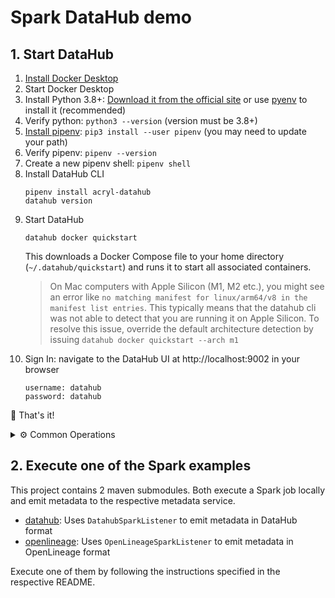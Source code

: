 # Spark DataHub demo

## 1. Start DataHub

1. [Install Docker Desktop](https://www.docker.com/products/docker-desktop/)
2. Start Docker Desktop
3. Install Python 3.8+: [Download it from the official site](https://www.python.org/downloads/)
   or use [pyenv](https://github.com/pyenv/pyenv) to install it (recommended)
4. Verify python: `python3 --version` (version must be 3.8+)
5. [Install pipenv](https://pipenv.pypa.io/en/latest/installation.html): `pip3 install --user pipenv`
   (you may need to update your path)
6. Verify pipenv: `pipenv --version`
7. Create a new pipenv shell: `pipenv shell`
8. Install DataHub CLI
   ```shell
   pipenv install acryl-datahub
   datahub version
   ```
9. Start DataHub
   ```shell
   datahub docker quickstart
   ```
   This downloads a Docker Compose file to your home directory (`~/.datahub/quickstart`)
   and runs it to start all associated containers.
   > On Mac computers with Apple Silicon (M1, M2 etc.), you might see an error like `no matching manifest for
   > linux/arm64/v8 in the manifest list entries`. This typically means that the datahub cli was not able to
   > detect that you are running it on Apple Silicon. To resolve this issue, override the default architecture
   > detection by issuing `datahub docker quickstart --arch m1`
10. Sign In: navigate to the DataHub UI at http://localhost:9002 in your browser
    ```
    username: datahub
    password: datahub
    ```

🚀 That's it!

<details>

<summary>⚙️ Common Operations</summary> 

* Stop DataHub: `datahub docker quickstart --stop`
* Reset DataHub: `datahub docker nuke`
* Upgrade DataHub: `datahub docker quickstart`
* Back up DataHub: `datahub docker quickstart --backup`
* Restore DataHub: `datahub docker quickstart --restore`

</details>

## 2. Execute one of the Spark examples

This project contains 2 maven submodules. Both execute a Spark job locally and emit metadata to the respective metadata service.

* [datahub](datahub/README.md): Uses `DatahubSparkListener` to emit metadata in DataHub format
* [openlineage](openlineage/README.md): Uses `OpenLineageSparkListener` to emit metadata in OpenLineage format

Execute one of them by following the instructions specified in the respective README.
